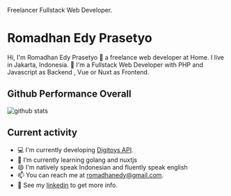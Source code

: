 Freelancer Fullstack Web Developer.

# Romadhan Edy Prasetyo

Hi, I'm Romadhan Edy Prasetyo 👨 a freelance web developer at Home. I live in Jakarta, Indonesia. 🙌 I'm a Fullstack Web Developer with PHP and Javascript as Backend , Vue or Nuxt as Frontend.

## Github Performance Overall

![github stats](https://github-readme-stats.vercel.app/api?username=dyprast&show_icons=true)

## Current activity

- 💻 I'm currently developing <a href="https://gitlab.com/digitoys/backend-api-digitoys">Digitoys API</a>.
- 📖 I’m currently learning golang and nuxtjs
- 😄 I'm natively speak Indonesian and fluently speak english
- 📫 You can reach me at romadhanedy@gmail.com.
- 📝 See my <a href="https://www.linkedin.com/in/romadhan-prasetyo-a84225173/">linkedin</a> to get more info.

<!--
**dyprast/dyprast** is a ✨ _special_ ✨ repository because its `README.md` (this file) appears on your GitHub profile.

Here are some ideas to get you started:

- 🔭 I’m currently working on ...
- 🌱 I’m currently learning ...
- 👯 I’m looking to collaborate on ...
- 🤔 I’m looking for help with ...
- 💬 Ask me about ...
- 📫 How to reach me: ...
- 😄 Pronouns: ...
- ⚡ Fun fact: ...
-->
